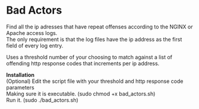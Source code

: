 # Bad Actors
Find all the ip adresses that have repeat offenses according to the NGINX or Apache access logs. <br />
The only requirement is that the log files have the ip address as the first field of every log entry.

Uses a threshold number of your choosing to match against a list of offending http response codes that increments per ip address.


<strong>Installation</strong> <br />
(Optional) Edit the script file with your threshold and http response code parameters <br />
Making sure it is executable. (sudo chmod +x bad_actors.sh) <br />
Run it. (sudo ./bad_actors.sh) <br />

